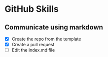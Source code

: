 # GitHub Skills

## Communicate using markdown

- [x] Create the repo from the template
- [x] Create a pull request
- [ ] Edit the index.md file
